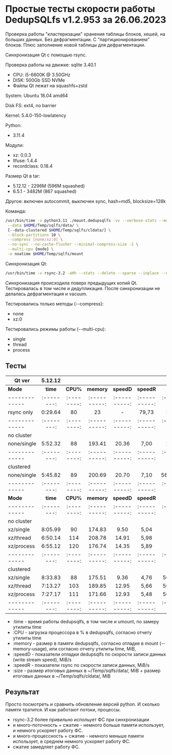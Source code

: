 # Простые тесты скорости работы DedupSQLfs v1.2.953 за 26.06.2023

Проверка работы "кластеризации" хранения таблицы блоков, хешей, на больших данных.
Без дефрагментации. С "партиционированием" блоков.
Плюс заполнение новой таблицы для дефрагментации.

Cинхронизация Qt с помощью rsync.

Проверка работы на движке: sqlite 3.40.1

- CPU: i5-6600K @ 3.50GHz
- DISK: 500Gb SSD NVMe
- Файлы Qt лежат на squashfs+zstd

System: Ubuntu 18.04 amd64

Disk FS: ext4, no barrier

Kernel: 5.4.0-150-lowlatency

Python:
- 3.11.4

Модули:
- xz: 0.0.3
- llfuse: 1.4.4
- recordclass: 0.18.4

Размер Qt в tar:

* 5.12.12 - 2296M (596M squashed)
* 6.5.1 - 3482M (867 squashed)

Другое: включен autocommit, выключен sync, hash=md5, blocksize=128k

Команда:
```sh
/usr/bin/time -v python3.11 ./mount.dedupsqlfs -vv --verbose-stats --memory-usage \
 --data $HOME/Temp/sqlfs/data/ \
 [--data-clustered $HOME/Temp/sqlfs/cldata/] \
 --block-partitions 10 \
 --compress [none/xz:0] \
 --no-sync --no-cache-flusher --minimal-compress-size -1 \
 --multi-cpu {mode} \
 -o noatime $HOME/Temp/sqlfs/mount
```

Синхронизация Qt:
```sh
/usr/bin/time -v rsync-3.2 -aHh --stats --delete --sparse --inplace --no-whole-file {qt-dir}/ $HOME/Temp/sqlfs/mount/Qt/ && sudo umount $HOME/Temp/sqlfs/mount
```

Синхронизация происходила поверх предыдущих копий Qt.
Тестировалась в том числе и дедупликация.
После синхронизации не делалась дефрагментация и vacuum.

Тестировались только методы (--compress):

* none
* xz:0

Тестировались режимы работы (--multi-cpu):

* single
* thread
* process

## Тесты

| Qt ver      | 5.12.12                                                          |||||| 6.5.1                                                             ||||||
|-------------|:--------:|:--------:|:----------:|:----------:|:----------:|:--------:|:--------:|:--------:|:----------:|:----------:|:----------:|:---------:|
| **Mode**    | **time** | **CPU%** | **memory** | **speedD** | **speedR** | **size** | **time** | **CPU%** | **memory** | **speedD** | **speedR** |  **size** |
|-------------|:--------:|:--------:|:----------:|:----------:|:----------:|:--------:|:--------:|:--------:|:----------:|:----------:|:----------:|:---------:|
| rsync only  | 0:29.64  | 80       | 23         | -          | 79,73      | 2296     | 0:49.69  | 82       | 65         | -          | 62,26      | 3482      |
|-------------|:--------:|:--------:|:----------:|:----------:|:----------:|:--------:|:--------:|:--------:|:----------:|:----------:|:----------:|:---------:|
| no cluster  |          |          |            |            |            |          |          |          |            |            |            |           |
| none/single | 5:52.32  | 88       | 193.41     | 20.36      | 7,00       | 2421     | 7:22.42  | 88       | 271.11     | 24.84      | 7,17       | 5704      |
|-------------|:--------:|:--------:|:----------:|:----------:|:----------:|:--------:|:--------:|:--------:|:----------:|:----------:|:----------:|:---------:|
| clustered   |          |          |            |            |            |          |          |          |            |            |            |           |
| none/single | 5:45.82  | 89       | 200.69     | 20.70      | 7,10       | 56+2366  | 7:24.16  | 88       | 276.35     | 26.62      | 7,15       | 84+5631   |
|-------------|:--------:|:--------:|:----------:|:----------:|:----------:|:--------:|:--------:|:--------:|:----------:|:----------:|:----------:|:---------:|
| **Mode**    | **time** | **CPU%** | **memory** | **speedD** | **speedR** | **size** | **time** | **CPU%** | **memory** | **speedD** | **speedR** |  **size** |
|-------------|:--------:|:--------:|:----------:|:----------:|:----------:|:--------:|:--------:|:--------:|:----------:|:----------:|:----------:|:---------:|
| no cluster  |          |          |            |            |            |          |          |          |            |            |            |           |
| xz/single   | 8:05.99  | 90       | 174.83     | 9.50       | 5,04       | 935      | 11:52.88 | 86       | 222.81     | 11.30      | 4,45       | 1942      |
| xz/thread   | 6:50.14  | 114      | 208.78     | 14.91      | 5,98       | 939      | 9:15.38  | 111      | 246.91     | 20.20      | 5,70       | 1950      |
| xz/process  | 6:55.12  | 120      | 176.74     | 14.35      | 5,89       | 939      | 9:25.79  | 117      | 224.44     | 18.67      | 5,62       | 1949      |
|-------------|:--------:|:--------:|:----------:|:----------:|:----------:|:--------:|:--------:|:--------:|:----------:|:----------:|:----------:|:---------:|
| clustered   |          |          |            |            |            |          |          |          |            |            |            |           |
| xz/single   | 8:33.83  | 88       | 175.51     | 9.36       | 4,76       | 56+879   | 10:57.23 | 90       | 227.52     | 13.97      | 4,82       | 84+1860   |
| xz/thread   | 7:13.27  | 103      | 189.85     | 12.95      | 5,66       | 56+883   | 10:16.18 | 98       | 236.33     | 17.20      | 5,14       | 84+1866   |
| xz/process  | 7:27.17  | 111      | 171.66     | 12.93      | 5,48       | 56+883   | 10:15.09 | 106      | 227.29     | 17.68      | 5,15       | 84+1867   |
|-------------|:--------:|:--------:|:----------:|:----------:|:----------:|:--------:|:--------:|:--------:|:----------:|:----------:|:----------:|:---------:|

* :time   - время работы dedupsqlfs, в том числе и umount, по замеру утилиты time
* :CPU    - загрузка процессора в % в dedupsqlfs, согласно отчету утилиты time
* :memory - размер в памяти dedupsqlfs, согласно отладке в mount (--memory-usage), или согласно отчету утилиты time, MiB,
* :speedD - показатели отладки dedupsqlfs по скорости записи данных (write stream speed), MiB/s
* :speedR - показатели rsync по скорости записи данных, MiB/s
* :size   - размер итоговых данных в ~/Temp/sqlfs/data/, MiB + размер итоговых данных в ~/Temp/sqlfs/cldata/, MiB

## Результат

Просто посмотреть и сравнить обновление версий python. И сколько памяти тратится. И как работают потоки, процессы.

- rsync-3.2 более привильно испольует ФС при синхронизации
- и много-поточность + сжатие - немного больше памяти использует, и немного ускоряет работу ФС.
- и много-процессность + сжатие - немного меньше памяти использует, в среднем немного ускоряет работу ФС.
- сжатие замедляет работу ФС.
